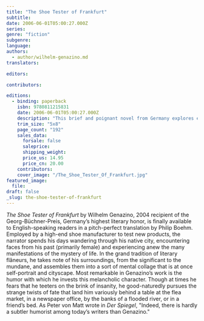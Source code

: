 ```yaml
---
title: "The Shoe Tester of Frankfurt"
subtitle:
date: 2006-06-01T05:00:27.000Z
series:
genre: "fiction"
subgenre:
language:
authors:
  - author/wilhelm-genazino.md
translators:

editors:

contributors:

editions:
  - binding: paperback
    isbn: 9780811215831
    date: 2006-06-01T05:00:27.000Z
    description: "This brief and poignant novel from Germany explores existential questions as its 46-year-old narrator reflects on broken relationships and other failures, and struggles to come to terms with life. "
    trim_size: "5x8"
    page_count: "192"
    sales_data:
      forsale: false
      saleprice:
      shipping_weight:
      price_us: 14.95
      price_cn: 20.00
    contributors:
    cover_image: "/The_Shoe_Tester_Of_Frankfurt.jpg"
featured_image:
  file:
draft: false
_slug: the-shoe-tester-of-frankfurt
---
```


_The Shoe Tester of Frankfurt_ by Wilhelm Genazino, 2004 recipient of the Georg-Büchner-Preis, Germany’s highest literary honor, is finally available to English-speaking readers in a pitch-perfect translation by Philip Boehm. Employed by a high-end shoe manufacturer to test new products, the narrator spends his days wandering through his native city, encountering faces from his past (primarily female) and experiencing anew the many manifestations of the mystery of life. In the grand tradition of literary flâneurs, he takes note of his surroundings, from the significant to the mundane, and assembles them into a sort of mental collage that is at once self-portrait and cityscape. Most remarkable in Genazino’s work is the humor with which he invests this melancholic character. Though at times he fears that he teeters on the brink of insanity, he good-naturedly pursues the strange twists of fate that land him variously behind a table at the flea market, in a newspaper office, by the banks of a flooded river, or in a friend’s bed. As Peter von Matt wrote in _Der Spiegel_, "Indeed, there is hardly a subtler humorist among today’s writers than Genazino."

